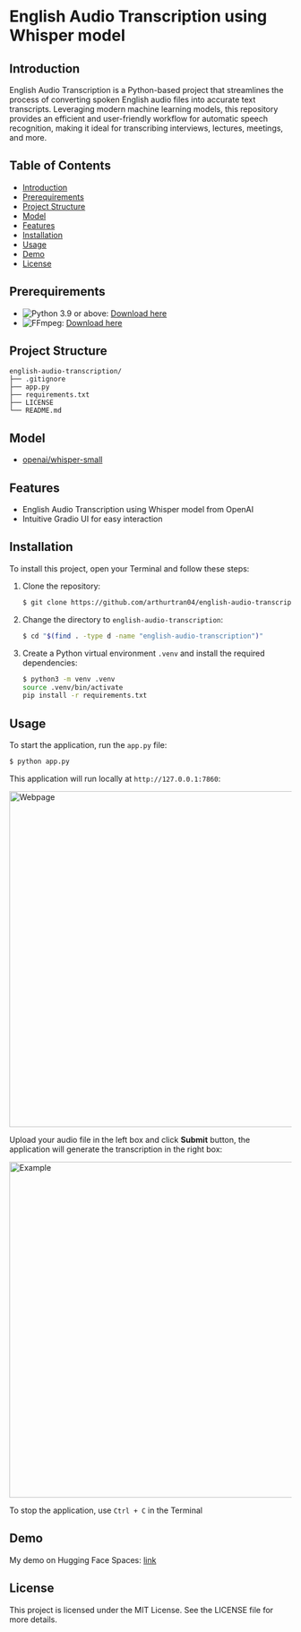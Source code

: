 # English Audio Transcription using Whisper model

## Introduction

English Audio Transcription is a Python-based project that streamlines the process of converting spoken English audio files into accurate text transcripts. Leveraging modern machine learning models, this repository provides an efficient and user-friendly workflow for automatic speech recognition, making it ideal for transcribing interviews, lectures, meetings, and more.

## Table of Contents

- [Introduction](#introduction)
- [Prerequirements](#prerequirements)
- [Project Structure](#project-structure)
- [Model](#model)
- [Features](#features)
- [Installation](#installation)
- [Usage](#usage)
- [Demo](#demo)
- [License](#license)

## Prerequirements

- ![Python 3.9](https://img.shields.io/badge/Python-3.9-blue) or above: [Download here](https://python.org/downloads)
- ![FFmpeg](https://img.shields.io/badge/FFmpeg-green): [Download here](https://ffmpeg.org/download.html)

## Project Structure

```
english-audio-transcription/
├── .gitignore
├── app.py
├── requirements.txt
├── LICENSE
└── README.md
```

## Model

- [openai/whisper-small](https://huggingface.co/openai/whisper-small)

## Features

- English Audio Transcription using Whisper model from OpenAI
- Intuitive Gradio UI for easy interaction

## Installation

To install this project, open your Terminal and follow these steps:

1. Clone the repository:

    ```sh
    $ git clone https://github.com/arthurtran04/english-audio-transcription.git
    ```

2. Change the directory to `english-audio-transcription`:

    ```sh
    $ cd "$(find . -type d -name "english-audio-transcription")"
    ```

3. Create a Python virtual environment `.venv` and install the required dependencies:

    ```sh
    $ python3 -m venv .venv
    source .venv/bin/activate
    pip install -r requirements.txt
    ```

## Usage

To start the application, run the `app.py` file:

   ```sh
   $ python app.py
   ```
This application will run locally at `http://127.0.0.1:7860`:

<img width="600rem" alt="Webpage" src="https://github.com/user-attachments/assets/c24661d0-d5a2-43b9-9ce0-1bea6a3fd69a"/>

Upload your audio file in the left box and click **Submit** button, the application will generate the transcription in the right box:

<img width="600rem" alt="Example" src="https://github.com/user-attachments/assets/67b1802f-319d-42a5-b1c9-1e5cb0dc4fa8"/>

To stop the application, use `Ctrl + C` in the Terminal

## Demo

My demo on Hugging Face Spaces: [link](https://huggingface.co/spaces/josephtran04/english-audio-transcription)

## License

This project is licensed under the MIT License. See the LICENSE file for more details.
